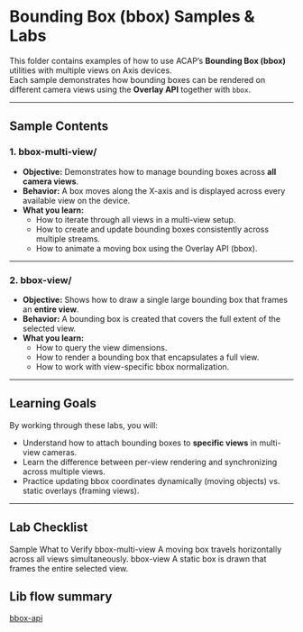 # Bounding Box (bbox) Samples & Labs

This folder contains examples of how to use ACAP’s **Bounding Box (bbox)** utilities with multiple views on Axis devices.  
Each sample demonstrates how bounding boxes can be rendered on different camera views using the **Overlay API** together with `bbox`.

---

## Sample Contents

### 1. **bbox-multi-view/**

- **Objective:** Demonstrates how to manage bounding boxes across **all camera views**.
- **Behavior:** A box moves along the X-axis and is displayed across every available view on the device.
- **What you learn:**
  - How to iterate through all views in a multi-view setup.
  - How to create and update bounding boxes consistently across multiple streams.
  - How to animate a moving box using the Overlay API (bbox).

---

### 2. **bbox-view/**

- **Objective:** Shows how to draw a single large bounding box that frames an **entire view**.
- **Behavior:** A bounding box is created that covers the full extent of the selected view.
- **What you learn:**
  - How to query the view dimensions.
  - How to render a bounding box that encapsulates a full view.
  - How to work with view-specific bbox normalization.

---

## Learning Goals

By working through these labs, you will:
- Understand how to attach bounding boxes to **specific views** in multi-view cameras.
- Learn the difference between per-view rendering and synchronizing across multiple views.
- Practice updating bbox coordinates dynamically (moving objects) vs. static overlays (framing views).

---

## Lab Checklist

Sample	                            What to Verify
bbox-multi-view	                    A moving box travels horizontally across all views simultaneously.
bbox-view	                        A static box is drawn that frames the entire selected view.

## Lib flow summary

[bbox-api](./bbox-api.md "Go to bbox flow")